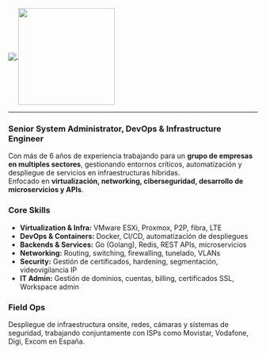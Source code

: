 <a href="https://github.com/anuraghazra/github-readme-stats">
  <img align="center" src="https://github-readme-stats.vercel.app/api?username=juiicesb&show_icons=true&count_private=true&theme=tokyonight" />
</a>
<a href="https://github.com/anuraghazra/convoychat">
  <img align="center" src="https://github-readme-stats.vercel.app/api/top-langs/?username=juiicesb&layout=compact&theme=tokyonight" height="195.2px"/>
</a>

---

### Senior System Administrator, DevOps & Infrastructure Engineer

Con más de 6 años de experiencia trabajando para un **grupo de empresas en multiples sectores**, gestionando entornos críticos, automatización y despliegue de servicios en infraestructuras híbridas.  
Enfocado en **virtualización, networking, ciberseguridad, desarrollo de microservicios y APIs**.

### Core Skills
- **Virtualization & Infra:** VMware ESXi, Proxmox, P2P, fibra, LTE  
- **DevOps & Containers:** Docker, CI/CD, automatización de despliegues  
- **Backends & Services:** Go (Golang), Redis, REST APIs, microservicios  
- **Networking:** Routing, switching, firewalling, tunelado, VLANs  
- **Security:** Gestión de certificados, hardening, segmentación, videovigilancia IP  
- **IT Admin:** Gestión de dominios, cuentas, billing, certificados SSL, Workspace admin

### Field Ops
Despliegue de infraestructura onsite, redes, cámaras y sistemas de seguridad, trabajando conjuntamente con ISPs como Movistar, Vodafone, Digi, Excom en España.
